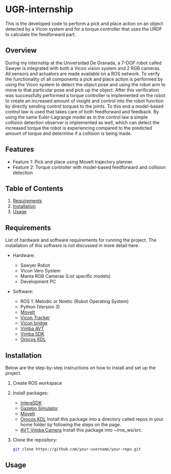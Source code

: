 # UGR-internship

This is the developed code to perform a pick and place action on an object detected by a Vicon system and for a torque controller that uses the URDF to calculate the feedforward part.

## Overview

During my internship at the Universidad De Granada, a 7-DOF robot called Sawyer is integrated with both a Vicon vision system and 2 RGB cameras. All sensors and actuators are made available on a ROS network. To verify the functionality of all components a pick and place action is performed by using the Vicon system to detect the object pose and using the robot arm to move to that particular pose and pick up the object. After this verification was successfully performed a torque controller is implemented on the robot to create an increased amount of insight and control into the robot function by directly sending control torques to the joints. To this end a model-based control law is used that takes care of both feedforward and feedback. By using the same Euler-Lagrange model as in the control law a simple collision detection observer is implemented as well, which can detect the increased torque the robot is experiencing compared to the predicted amount of torque and determine if a collision is being made. 


## Features

- Feature 1: Pick and place using MoveIt trajectory planner.
- Feature 2: Torque controller with model-based feedforward and collision detection

## Table of Contents

1. [Requirements](#requirements)
2. [Installation](#installation)
3. [Usage](#usage)

## Requirements

List of hardware and software requirements for running the project. The installation of this software is not discussed in more detail here.

- Hardware:
  - Sawyer Robot
  - Vicon Vero System
  - Manta RGB Cameras (List specific models)
  - Development PC

- Software:
  - ROS 1: Melodic or Noetic (Robot Operating System) 
  - Python (Version 3)
  - [MoveIt](https://moveit.ros.org/)
  - [Vicon Tracker](https://www.vicon.com/software/tracker/)
  - [Vicon bridge](http://wiki.ros.org/vicon_bridge)
  - [Vimba AVT](http://wiki.ros.org/avt_vimba_camera)
  - [Vimba SDK]([https://www.alliedvision.com/en/products/software/](https://www.alliedvision.com/en/products/vimba-sdk/))
  - [Orocos KDL](https://github.com/orocos/orocos_kinematics_dynamics/blob/master/orocos_kdl/INSTALL.md)

## Installation

Below are the step-by-step instructions on how to install and set up the project.

1. Create ROS workspace
2. Install packages:
    - [InteraSDK](https://support.rethinkrobotics.com/support/solutions/articles/80000980134-workstation-setup)
    - [Gazebo Simulator](https://support.rethinkrobotics.com/support/solutions/articles/80000980381-gazebo-tutorial)
    - [MoveIt](https://support.rethinkrobotics.com/support/solutions/articles/80000980338-moveit-tutorial)
    - [Orocos KDL](https://github.com/orocos/orocos_kinematics_dynamics/blob/master/orocos_kdl/INSTALL.md) Install this package into a directory called repos in your home folder by following the steps on the page.
    - [AVT Vimba Camera](https://github.com/astuff/avt_vimba_camera) Install this package into ~/ros_ws/src.

3. Clone the repository:
   ```bash
   git clone https://github.com/your-username/your-repo.git

## Usage

   
